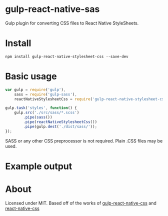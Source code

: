 # gulp-react-native-sas

Gulp plugin for converting CSS files to React Native StyleSheets.


# Install

```
npm install gulp-react-native-stylesheet-css --save-dev
```

# Basic usage

```javascript
var gulp = require('gulp'),
    sass = require('gulp-sass'),
    reactNativeStylesheetCss = require('gulp-react-native-stylesheet-css');

gulp.task('styles', function() {
    gulp.src('./src/sass/*.scss')
        .pipe(sass())
        .pipe(reactNativeStylesheetCss())
        .pipe(gulp.dest('./dist/sass/'));
});
```

SASS or any other CSS preprocessor is not required. Plain .CSS files may be used.

# Example output

# About

Licensed under MIT. Based off of the works of [gulp-react-native-css](https://github.com/soliury/gulp-react-native-css) and [react-native-css](https://github.com/sabeurthabti/react-native-css)
